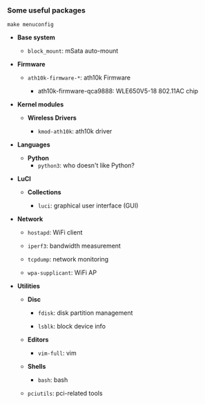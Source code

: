 ### Some useful packages

`make menuconfig`

* **Base system**

  * `block_mount`: mSata auto-mount

* **Firmware**

  * `ath10k-firmware-*`: ath10k Firmware

    * ath10k-firmware-qca9888: WLE650V5-18 802.11AC chip

* **Kernel modules**

  * **Wireless Drivers**

    * `kmod-ath10k`: ath10k driver

* **Languages**
  * **Python**
    * `python3`: who doesn't like Python?

* **LuCI**

  * **Collections**

    * `luci`: graphical user interface (GUI)

* **Network**

  * `hostapd`: WiFi client

  * `iperf3`: bandwidth measurement

  * `tcpdump`: network monitoring

  * `wpa-supplicant`: WiFi AP

* **Utilities**

  * **Disc**

    * `fdisk`: disk partition management

    * `lsblk`: block device info

  * **Editors**

    * `vim-full`: vim

  * **Shells**

    * `bash`: bash

  * `pciutils`: pci-related tools


  
